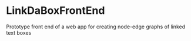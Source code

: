 # LinkDaBoxFrontEnd
Prototype front end of a web app for creating node-edge graphs of linked text boxes
